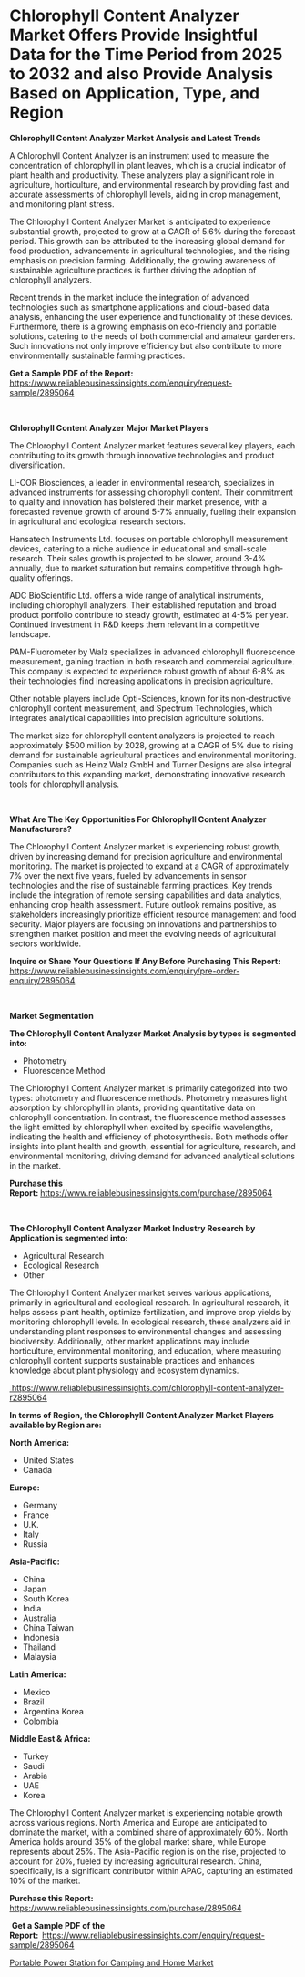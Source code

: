 <p><h1>Chlorophyll Content Analyzer Market Offers Provide Insightful Data for the Time Period from 2025 to 2032 and also Provide Analysis Based on Application, Type, and Region</h1></p><p><strong>Chlorophyll Content Analyzer Market Analysis and Latest Trends</strong></p>
<p><p>A Chlorophyll Content Analyzer is an instrument used to measure the concentration of chlorophyll in plant leaves, which is a crucial indicator of plant health and productivity. These analyzers play a significant role in agriculture, horticulture, and environmental research by providing fast and accurate assessments of chlorophyll levels, aiding in crop management, and monitoring plant stress.</p><p>The Chlorophyll Content Analyzer Market is anticipated to experience substantial growth, projected to grow at a CAGR of 5.6% during the forecast period. This growth can be attributed to the increasing global demand for food production, advancements in agricultural technologies, and the rising emphasis on precision farming. Additionally, the growing awareness of sustainable agriculture practices is further driving the adoption of chlorophyll analyzers.</p><p>Recent trends in the market include the integration of advanced technologies such as smartphone applications and cloud-based data analysis, enhancing the user experience and functionality of these devices. Furthermore, there is a growing emphasis on eco-friendly and portable solutions, catering to the needs of both commercial and amateur gardeners. Such innovations not only improve efficiency but also contribute to more environmentally sustainable farming practices.</p></p>
<p><strong>Get a Sample PDF of the Report:&nbsp;</strong> <a href="https://www.reliablebusinessinsights.com/enquiry/request-sample/2895064?utm_campaign=2446&utm_medium=2&utm_source=Github&utm_content=ia&utm_term=15032025&utm_id=chlorophyll-content-analyzer">https://www.reliablebusinessinsights.com/enquiry/request-sample/2895064</a></p>
<p>&nbsp;</p>
<p><strong>Chlorophyll Content Analyzer Major Market Players</strong></p>
<p><p>The Chlorophyll Content Analyzer market features several key players, each contributing to its growth through innovative technologies and product diversification. </p><p>LI-COR Biosciences, a leader in environmental research, specializes in advanced instruments for assessing chlorophyll content. Their commitment to quality and innovation has bolstered their market presence, with a forecasted revenue growth of around 5-7% annually, fueling their expansion in agricultural and ecological research sectors.</p><p>Hansatech Instruments Ltd. focuses on portable chlorophyll measurement devices, catering to a niche audience in educational and small-scale research. Their sales growth is projected to be slower, around 3-4% annually, due to market saturation but remains competitive through high-quality offerings.</p><p>ADC BioScientific Ltd. offers a wide range of analytical instruments, including chlorophyll analyzers. Their established reputation and broad product portfolio contribute to steady growth, estimated at 4-5% per year. Continued investment in R&D keeps them relevant in a competitive landscape.</p><p>PAM-Fluorometer by Walz specializes in advanced chlorophyll fluorescence measurement, gaining traction in both research and commercial agriculture. This company is expected to experience robust growth of about 6-8% as their technologies find increasing applications in precision agriculture.</p><p>Other notable players include Opti-Sciences, known for its non-destructive chlorophyll content measurement, and Spectrum Technologies, which integrates analytical capabilities into precision agriculture solutions.</p><p>The market size for chlorophyll content analyzers is projected to reach approximately $500 million by 2028, growing at a CAGR of 5% due to rising demand for sustainable agricultural practices and environmental monitoring. Companies such as Heinz Walz GmbH and Turner Designs are also integral contributors to this expanding market, demonstrating innovative research tools for chlorophyll analysis.</p></p>
<p>&nbsp;</p>
<p><strong>What Are The Key Opportunities For Chlorophyll Content Analyzer Manufacturers?</strong></p>
<p><p>The Chlorophyll Content Analyzer market is experiencing robust growth, driven by increasing demand for precision agriculture and environmental monitoring. The market is projected to expand at a CAGR of approximately 7% over the next five years, fueled by advancements in sensor technologies and the rise of sustainable farming practices. Key trends include the integration of remote sensing capabilities and data analytics, enhancing crop health assessment. Future outlook remains positive, as stakeholders increasingly prioritize efficient resource management and food security. Major players are focusing on innovations and partnerships to strengthen market position and meet the evolving needs of agricultural sectors worldwide.</p></p>
<p><strong>Inquire or Share Your Questions If Any Before Purchasing This Report:</strong> <a href="https://www.reliablebusinessinsights.com/enquiry/pre-order-enquiry/2895064?utm_campaign=2446&utm_medium=2&utm_source=Github&utm_content=ia&utm_term=15032025&utm_id=chlorophyll-content-analyzer">https://www.reliablebusinessinsights.com/enquiry/pre-order-enquiry/2895064</a></p>
<p>&nbsp;</p>
<p><strong>Market Segmentation</strong></p>
<p><strong>The Chlorophyll Content Analyzer Market Analysis by types is segmented into:</strong></p>
<p><ul><li>Photometry</li><li>Fluorescence Method</li></ul></p>
<p><p>The Chlorophyll Content Analyzer market is primarily categorized into two types: photometry and fluorescence methods. Photometry measures light absorption by chlorophyll in plants, providing quantitative data on chlorophyll concentration. In contrast, the fluorescence method assesses the light emitted by chlorophyll when excited by specific wavelengths, indicating the health and efficiency of photosynthesis. Both methods offer insights into plant health and growth, essential for agriculture, research, and environmental monitoring, driving demand for advanced analytical solutions in the market.</p></p>
<p><strong>Purchase this Report:&nbsp;</strong><a href="https://www.reliablebusinessinsights.com/purchase/2895064?utm_campaign=2446&utm_medium=2&utm_source=Github&utm_content=ia&utm_term=15032025&utm_id=chlorophyll-content-analyzer">https://www.reliablebusinessinsights.com/purchase/2895064</a></p>
<p>&nbsp;</p>
<p><strong>The Chlorophyll Content Analyzer Market Industry Research by Application is segmented into:</strong></p>
<p><ul><li>Agricultural Research</li><li>Ecological Research</li><li>Other</li></ul></p>
<p><p>The Chlorophyll Content Analyzer market serves various applications, primarily in agricultural and ecological research. In agricultural research, it helps assess plant health, optimize fertilization, and improve crop yields by monitoring chlorophyll levels. In ecological research, these analyzers aid in understanding plant responses to environmental changes and assessing biodiversity. Additionally, other market applications may include horticulture, environmental monitoring, and education, where measuring chlorophyll content supports sustainable practices and enhances knowledge about plant physiology and ecosystem dynamics.</p></p>
<p><a href="https://www.reliablebusinessinsights.com/chlorophyll-content-analyzer-r2895064?utm_campaign=2446&utm_medium=2&utm_source=Github&utm_content=ia&utm_term=15032025&utm_id=chlorophyll-content-analyzer">&nbsp;https://www.reliablebusinessinsights.com/chlorophyll-content-analyzer-r2895064</a></p>
<p><strong>In terms of Region, the Chlorophyll Content Analyzer Market Players available by Region are:</strong></p>
<p>
    <p> <strong> North America: </strong>
        <ul>
            <li>United States</li>
            <li>Canada</li>
        </ul>
        </p> 
    <p> <strong> Europe: </strong>
        <ul>
            <li>Germany</li>
            <li>France</li>
            <li>U.K.</li>
            <li>Italy</li>
            <li>Russia</li>
        </ul>
        </p> 
    <p> <strong> Asia-Pacific: </strong>
        <ul>
            <li>China</li>
            <li>Japan</li>
            <li>South Korea</li>
            <li>India</li>
            <li>Australia</li>
            <li>China Taiwan</li>
            <li>Indonesia</li>
            <li>Thailand</li>
            <li>Malaysia</li>
        </ul>
        </p> 
    <p> <strong> Latin America: </strong>
        <ul>
            <li>Mexico</li>
            <li>Brazil</li>
            <li>Argentina Korea</li>
            <li>Colombia</li>
        </ul>
        </p> 
    <p> <strong> Middle East & Africa: </strong>
        <ul>
            <li>Turkey</li>
            <li>Saudi</li>
            <li>Arabia</li>
            <li>UAE</li>
            <li>Korea</li>
        </ul>
    </p>
    </p>
<p><p>The Chlorophyll Content Analyzer market is experiencing notable growth across various regions. North America and Europe are anticipated to dominate the market, with a combined share of approximately 60%. North America holds around 35% of the global market share, while Europe represents about 25%. The Asia-Pacific region is on the rise, projected to account for 20%, fueled by increasing agricultural research. China, specifically, is a significant contributor within APAC, capturing an estimated 10% of the market.</p></p>
<p><strong>Purchase this Report: </strong><a href="https://www.reliablebusinessinsights.com/purchase/2895064?utm_campaign=2446&utm_medium=2&utm_source=Github&utm_content=ia&utm_term=15032025&utm_id=chlorophyll-content-analyzer">https://www.reliablebusinessinsights.com/purchase/2895064</a></p>
<p>&nbsp;<strong>Get a Sample PDF of the Report:&nbsp;&nbsp;</strong><a href="https://www.reliablebusinessinsights.com/enquiry/request-sample/2895064?utm_campaign=2446&utm_medium=2&utm_source=Github&utm_content=ia&utm_term=15032025&utm_id=chlorophyll-content-analyzer">https://www.reliablebusinessinsights.com/enquiry/request-sample/2895064</a></p>
<p><strong></strong></p>
<p><p><a href="https://github.com/triattwood9919/Market-Research-Report-List-1/blob/main/portable-power-station-for-camping-and-home-market.md?utm_campaign=2446&utm_medium=2&utm_source=Github&utm_content=ia&utm_term=15032025&utm_id=chlorophyll-content-analyzer">Portable Power Station for Camping and Home Market</a></p></p>
